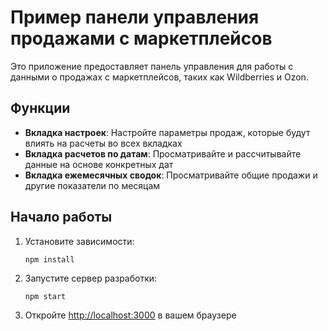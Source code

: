 # Пример панели управления продажами с маркетплейсов

Это приложение предоставляет панель управления для работы с данными о продажах с маркетплейсов, таких как Wildberries и Ozon.

## Функции

- **Вкладка настроек**: Настройте параметры продаж, которые будут влиять на расчеты во всех вкладках
- **Вкладка расчетов по датам**: Просматривайте и рассчитывайте данные на основе конкретных дат
- **Вкладка ежемесячных сводок**: Просматривайте общие продажи и другие показатели по месяцам

## Начало работы

1. Установите зависимости:
   ```
   npm install
   ```

2. Запустите сервер разработки:
   ```
   npm start
   ```

3. Откройте [http://localhost:3000](http://localhost:3000) в вашем браузере
